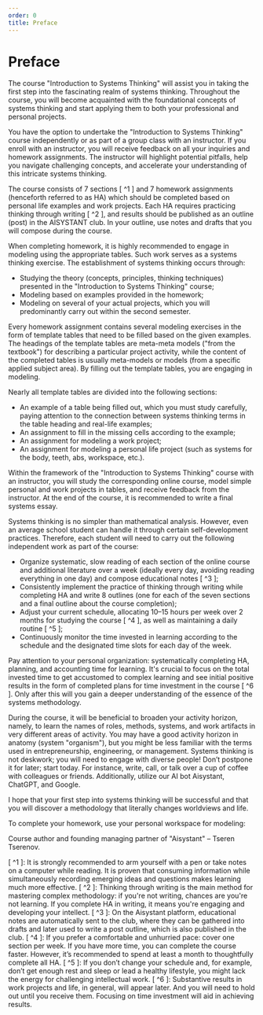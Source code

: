```yaml
---
order: 0
title: Preface
---
```


# Preface

The course "Introduction to Systems Thinking" will assist you in taking the first step into the fascinating realm of systems thinking. Throughout the course, you will become acquainted with the foundational concepts of systems thinking and start applying them to both your professional and personal projects.

You have the option to undertake the "Introduction to Systems Thinking" course independently or as part of a group class with an instructor. If you enroll with an instructor, you will receive feedback on all your inquiries and homework assignments. The instructor will highlight potential pitfalls, help you navigate challenging concepts, and accelerate your understanding of this intricate systems thinking.

The course consists of 7 sections [ ^1 ] and 7 homework assignments (henceforth referred to as HA) which should be completed based on personal life examples and work projects. Each HA requires practicing thinking through writing [ ^2 ], and results should be published as an outline (post) in the AISYSTANT club. In your outline, use notes and drafts that you will compose during the course.

When completing homework, it is highly recommended to engage in modeling using the appropriate tables. Such work serves as a systems thinking exercise. The establishment of systems thinking occurs through:

* Studying the theory (concepts, principles, thinking techniques) presented in the "Introduction to Systems Thinking" course;
* Modeling based on examples provided in the homework;
* Modeling on several of your actual projects, which you will predominantly carry out within the second semester.

Every homework assignment contains several modeling exercises in the form of template tables that need to be filled based on the given examples. The headings of the template tables are meta-meta models ("from the textbook") for describing a particular project activity, while the content of the completed tables is usually meta-models or models (from a specific applied subject area). By filling out the template tables, you are engaging in modeling.

Nearly all template tables are divided into the following sections:

* An example of a table being filled out, which you must study carefully, paying attention to the connection between systems thinking terms in the table heading and real-life examples;
* An assignment to fill in the missing cells according to the example;
* An assignment for modeling a work project;
* An assignment for modeling a personal life project (such as systems for the body, teeth, abs, workspace, etc.).

Within the framework of the "Introduction to Systems Thinking" course with an instructor, you will study the corresponding online course, model simple personal and work projects in tables, and receive feedback from the instructor. At the end of the course, it is recommended to write a final systems essay.

Systems thinking is no simpler than mathematical analysis. However, even an average school student can handle it through certain self-development practices. Therefore, each student will need to carry out the following independent work as part of the course:

* Organize systematic, slow reading of each section of the online course and additional literature over a week (ideally every day, avoiding reading everything in one day) and compose educational notes [ ^3 ];
* Consistently implement the practice of thinking through writing while completing HA and write 8 outlines (one for each of the seven sections and a final outline about the course completion);
* Adjust your current schedule, allocating 10–15 hours per week over 2 months for studying the course [ ^4 ], as well as maintaining a daily routine [ ^5 ];
* Continuously monitor the time invested in learning according to the schedule and the designated time slots for each day of the week.

Pay attention to your personal organization: systematically completing HA, planning, and accounting time for learning. It's crucial to focus on the total invested time to get accustomed to complex learning and see initial positive results in the form of completed plans for time investment in the course [ ^6 ]. Only after this will you gain a deeper understanding of the essence of the systems methodology.

During the course, it will be beneficial to broaden your activity horizon, namely, to learn the names of roles, methods, systems, and work artifacts in very different areas of activity. You may have a good activity horizon in anatomy (system "organism"), but you might be less familiar with the terms used in entrepreneurship, engineering, or management. Systems thinking is not deskwork; you will need to engage with diverse people! Don’t postpone it for later; start today. For instance, write, call, or talk over a cup of coffee with colleagues or friends. Additionally, utilize our AI bot Aisystant, ChatGPT, and Google.

I hope that your first step into systems thinking will be successful and that you will discover a methodology that literally changes worldviews and life.

To complete your homework, use your personal workspace for modeling:

Course author and founding managing partner of "Aisystant" – Tseren Tserenov.

[ ^1 ]: It is strongly recommended to arm yourself with a pen or take notes on a computer while reading. It is proven that consuming information while simultaneously recording emerging ideas and questions makes learning much more effective.
[ ^2 ]: Thinking through writing is the main method for mastering complex methodology: if you're not writing, chances are you're not learning. If you complete HA in writing, it means you're engaging and developing your intellect.
[ ^3 ]: On the Aisystant platform, educational notes are automatically sent to the club, where they can be gathered into drafts and later used to write a post outline, which is also published in the club.
[ ^4 ]: If you prefer a comfortable and unhurried pace: cover one section per week. If you have more time, you can complete the course faster. However, it’s recommended to spend at least a month to thoughtfully complete all HA.
[ ^5 ]: If you don’t change your schedule and, for example, don’t get enough rest and sleep or lead a healthy lifestyle, you might lack the energy for challenging intellectual work.
[ ^6 ]: Substantive results in work projects and life, in general, will appear later. And you will need to hold out until you receive them. Focusing on time investment will aid in achieving results.